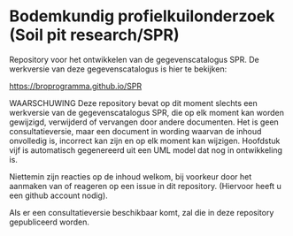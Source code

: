 # Bodemkundig profielkuilonderzoek (Soil pit research/SPR)

Repository voor het ontwikkelen van de gegevenscatalogus SPR. De werkversie van deze gegevenscatalogus is hier te bekijken:

https://broprogramma.github.io/SPR

WAARSCHUWING
Deze repository bevat op dit moment slechts een werkversie van de gegevenscatalogus SPR, die op elk moment kan worden gewijzigd, verwijderd of vervangen door andere documenten. Het is geen consultatieversie, maar een document in wording waarvan de inhoud onvolledig is, incorrect kan zijn en op elk moment kan wijzigen. Hoofdstuk vijf is automatisch gegenereerd uit een UML model dat nog in ontwikkeling is.

Niettemin zijn reacties op de inhoud welkom, bij voorkeur door het aanmaken van of reageren op een issue in dit repository. (Hiervoor heeft u een github account nodig).

Als er een consultatieversie beschikbaar komt, zal die in deze repository gepubliceerd worden.